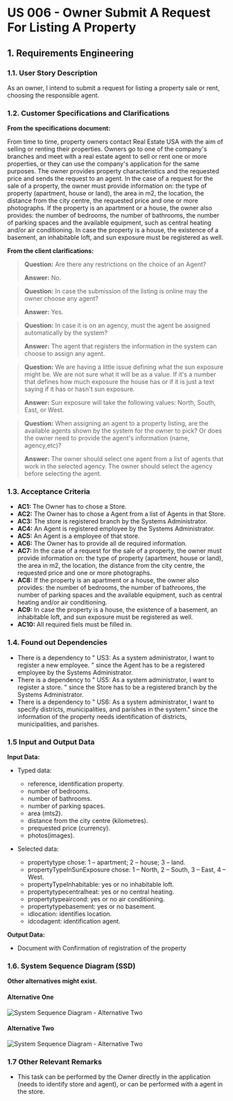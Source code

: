 # US 006 - Owner Submit A Request For Listing A Property  

## 1. Requirements Engineering


### 1.1. User Story Description


As an owner, I intend to submit a request for listing a property sale or rent,
choosing the responsible agent.

### 1.2. Customer Specifications and Clarifications 


**From the specifications document:**

From time to time, property owners contact Real Estate USA with the aim of selling or renting their properties. Owners go to one of the company's branches and meet with a real estate agent to sell or rent one or more properties, or they can use the company's application for the same purposes.
The owner provides property characteristics and the requested price and sends the request to an agent. 
In the case of a request for the sale of a property, the owner must provide information on: the type of property (apartment, house or land), the area in m2, the location, the distance from the city centre, the requested price and one or more photographs.
If the property is an apartment or a house, the owner also provides: the number of bedrooms, the number of bathrooms, the number of parking spaces and the available equipment, such as central heating and/or air conditioning. 
In case the property is a house, the existence of a basement, an inhabitable loft, and sun exposure must be registered as well.

**From the client clarifications:**

> **Question:** Are there any restrictions on the choice of an Agent?
>  
> **Answer:** No.

> **Question:** In case the submission of the listing is online may the owner choose any agent?
>  
> **Answer:** Yes.

> **Question:** In case it is on an agency, must the agent be assigned automatically by the system?
>
> **Answer:** The agent that registers the information in the system can choose to assign any agent.

> **Question:** We are having a little issue defining what the sun exposure might be. We are not sure what it will be as a value. If it's a number that defines how much exposure the house has or if it is just a text saying if it has or hasn't sun exposure.
>
> **Answer:** Sun exposure will take the following values: North, South, East, or West.

> **Question:** When assigning an agent to a property listing, are the available agents shown by the system for the owner to pick? Or does the owner need to provide the agent's information (name, agency,etc)?
>
> **Answer:** The owner should select one agent from a list of agents that work in the selected agency. The owner should select the agency before selecting the agent.


### 1.3. Acceptance Criteria


* **AC1:** The Owner has to chose a Store.
* **AC2:** The Owner has to chose a Agent from a list of Agents in that Store.
* **AC3:** The store is registered branch by the Systems Administrator.
* **AC4:** An Agent is registered employee by the Systems Administrator.
* **AC5:** An Agent is a employee of that store.
* **AC6:** The Owner has to provide all de required information.
* **AC7:** In the case of a request for the sale of a property, the owner must provide information on: the type of property (apartment, house or land), the area in m2, the location, the distance from the city centre, the requested price and one or more photographs.
* **AC8:** If the property is an apartment or a house, the owner also provides: the number of bedrooms, the number of bathrooms, the number of parking spaces and the available equipment, such as central heating and/or air conditioning.
* **AC9:** In case the property is a house, the existence of a basement, an inhabitable loft, and sun exposure must be registered as well.
* **AC10:** All required fiels must be filled in.


### 1.4. Found out Dependencies


* There is a dependency to " US3: As a system administrator, I want to register a new employee. " since the Agent has to be a registered employee by the Systems Administrator.
* There is a dependency to " US5: As a system administrator, I want to register a store.  " since the Store has to be a registered branch by the Systems Administrator.
* There is a dependency to " US6: As a system administrator, I want to specify districts, municipalities, and parishes in the system." since the information of the property needs identification of districts, municipalities, and parishes.

### 1.5 Input and Output Data


**Input Data:**

* Typed data:
	* reference, identification property.
    * number of bedrooms.
    * number of bathrooms.
    * number of parking spaces.
    * area (mts2).
    * distance from the city centre (kilometres).
    * prequested price (currency).
    * photos(images).

	
* Selected data:
	* propertytype chose: 1 – apartment; 2 – house; 3 – land. 
    * propertyTypeInSunExposure chose: 1 – North, 2 – South, 3 – East, 4 – West.
    * propertyTypeInhabitable: yes or no inhabitable loft. 
    * propertytypecentralheat: yes or no central heating.
    * propertytypeaircond: yes or no air conditioning.
    * propertytypebasement: yes or no basement.
    * idlocation: identifies location.
    * idcodagent: identification agent.


**Output Data:**

* Document with Confirmation of registration of the property 

### 1.6. System Sequence Diagram (SSD)

**Other alternatives might exist.**

#### Alternative One

![System Sequence Diagram - Alternative Two](svg\us004-system-sequence-diagram-alternative-one-System_Sequence_Diagram__SSD____Alternative_One.svg)

#### Alternative Two

![System Sequence Diagram - Alternative Two](svg\us004-system-sequence-diagram-alternative-two-System_Sequence_Diagram__SSD____Alternative_Two.svg)

### 1.7 Other Relevant Remarks

* This task can be performed by the Owner directly in the application (needs to identify store and agent), or can be performed with a agent in the store.